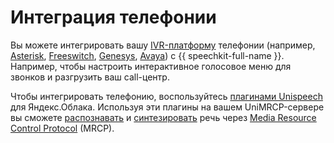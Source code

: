 # Интеграция телефонии

Вы можете интегрировать вашу [IVR-платформу](https://en.wikipedia.org/wiki/Interactive_voice_response) телефонии (например, [Asterisk](https://www.asterisk.org), [Freeswitch](https://freeswitch.com), [Genesys](https://www.genesys.com/), [Avaya](https://www.avaya.com/)) с {{ speechkit-full-name }}. Например, чтобы настроить интерактивное голосовое меню для звонков и разгрузить ваш call-центр.

Чтобы интегрировать телефонию, воспользуйтесь [плагинами Unispeech](https://www.unispeech.io/yandex) для Яндекс.Облака. Используя эти плагины на вашем UniMRCP-сервере вы сможете [распознавать](../stt/) и [синтезировать](../tts/) речь через [Media Resource Control Protocol](https://en.wikipedia.org/wiki/Media_Resource_Control_Protocol) (MRCP).